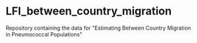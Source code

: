 # LFI_between_country_migration
Repository containing the data for "Estimating Between Country Migration in  Pneumococcal Populations"
